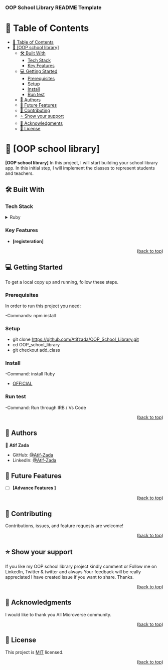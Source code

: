 <a name="readme-top"></a>

  <h3><b>OOP School Library README Template</b></h3>

</div>

<!-- TABLE OF CONTENTS -->

# 📗 Table of Contents

- [📗 Table of Contents](#-table-of-contents)
- [📖 \[OOP school library\] ](#-oop-school-library-)
  - [🛠 Built With ](#-built-with-)
    - [Tech Stack ](#tech-stack-)
    - [Key Features ](#key-features-)
  - [💻 Getting Started ](#-getting-started-)
    - [Prerequisites](#prerequisites)
    - [Setup](#setup)
    - [Install](#install)
    - [Run test](#run-test)
  - [👥 Authors ](#-authors-)
  - [🔭 Future Features ](#-future-features-)
  - [🤝 Contributing ](#-contributing-)
  - [⭐️ Show your support ](#️-show-your-support-)
  - [🙏 Acknowledgments ](#-acknowledgments-)
  - [📝 License ](#-license-)

<!-- PROJECT DESCRIPTION -->

# 📖 [OOP school library] <a name="about-project"></a>

**[OOP school library]** In this project, I will start building your school library app. In this initial step, I will implement the classes to represent students and teachers.

## 🛠 Built With <a name="built-with"></a>

### Tech Stack <a name="tech-stack"></a>


<details>
  <summary>Ruby</summary>
</details>



<!-- Features -->

### Key Features <a name="key-features"></a>


- **[registeration]**

<p align="right">(<a href="#readme-top">back to top</a>)</p>

<!-- LIVE DEMO -->


<!-- GETTING STARTED -->

## 💻 Getting Started <a name="getting-started"></a>


To get a local copy up and running, follow these steps.


### Prerequisites

In order to run this project you need: 

-Commands: npm install

### Setup
* git clone https://github.com/Atifzada/OOP_School_Library.git
* cd OOP_school_library
* git checkout add_class

### Install
-Command: install Ruby
- [OFFICIAL](https://rubyinstaller.org/downloads/)


### Run test
-Command: Run through IRB / Vs Code

<p align="right">(<a href="#readme-top">back to top</a>)</p>

<!-- AUTHORS -->

## 👥 Authors <a name="authors"></a>
👤 **Atif Zada**
- GitHub: [@Atif-Zada](https://github.com/AtifZada)
- LinkedIn: [@Atif-Zada](https://linkedin.com/in/AtifZada)

<!-- FUTURE FEATURES -->

## 🔭 Future Features <a name="future-features"></a>

- [ ] **[Advance Features ]**
<p align="right">(<a href="#readme-top">back to top</a>)</p>

<!-- CONTRIBUTING -->

## 🤝 Contributing <a name="contributing"></a>

Contributions, issues, and feature requests are welcome!


<p align="right">(<a href="#readme-top">back to top</a>)</p>

<!-- SUPPORT -->

## ⭐️ Show your support <a name="support"></a>


If you like my OOP school library project kindly comment or Follow me on LinkedIn, Twitter & twitter and always Your feedback will be really appreciated I have created issue if you want to share.
Thanks. 

<p align="right">(<a href="#readme-top">back to top</a>)</p>

<!-- ACKNOWLEDGEMENTS -->

## 🙏 Acknowledgments <a name="acknowledgements"></a>

I would like to thank you All Microverse community.

<p align="right">(<a href="#readme-top">back to top</a>)</p>

<!-- LICENSE -->

## 📝 License <a name="license"></a>

This project is [MIT](/MIT.md) licensed.

<p align="right">(<a href="#readme-top">back to top</a>)</p>